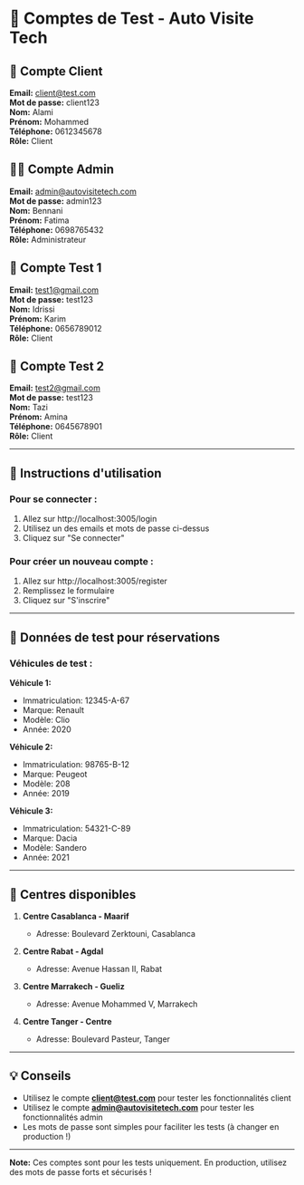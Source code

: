 # 🔐 Comptes de Test - Auto Visite Tech

## 👤 Compte Client

**Email:** client@test.com  
**Mot de passe:** client123  
**Nom:** Alami  
**Prénom:** Mohammed  
**Téléphone:** 0612345678  
**Rôle:** Client

## 👨‍💼 Compte Admin

**Email:** admin@autovisitetech.com  
**Mot de passe:** admin123  
**Nom:** Bennani  
**Prénom:** Fatima  
**Téléphone:** 0698765432  
**Rôle:** Administrateur

## 🧪 Compte Test 1

**Email:** test1@gmail.com  
**Mot de passe:** test123  
**Nom:** Idrissi  
**Prénom:** Karim  
**Téléphone:** 0656789012  
**Rôle:** Client

## 🧪 Compte Test 2

**Email:** test2@gmail.com  
**Mot de passe:** test123  
**Nom:** Tazi  
**Prénom:** Amina  
**Téléphone:** 0645678901  
**Rôle:** Client

---

## 📝 Instructions d'utilisation

### Pour se connecter :
1. Allez sur http://localhost:3005/login
2. Utilisez un des emails et mots de passe ci-dessus
3. Cliquez sur "Se connecter"

### Pour créer un nouveau compte :
1. Allez sur http://localhost:3005/register
2. Remplissez le formulaire
3. Cliquez sur "S'inscrire"

---

## 🚗 Données de test pour réservations

### Véhicules de test :

**Véhicule 1:**
- Immatriculation: 12345-A-67
- Marque: Renault
- Modèle: Clio
- Année: 2020

**Véhicule 2:**
- Immatriculation: 98765-B-12
- Marque: Peugeot
- Modèle: 208
- Année: 2019

**Véhicule 3:**
- Immatriculation: 54321-C-89
- Marque: Dacia
- Modèle: Sandero
- Année: 2021

---

## 🏢 Centres disponibles

1. **Centre Casablanca - Maarif**
   - Adresse: Boulevard Zerktouni, Casablanca

2. **Centre Rabat - Agdal**
   - Adresse: Avenue Hassan II, Rabat

3. **Centre Marrakech - Gueliz**
   - Adresse: Avenue Mohammed V, Marrakech

4. **Centre Tanger - Centre**
   - Adresse: Boulevard Pasteur, Tanger

---

## 💡 Conseils

- Utilisez le compte **client@test.com** pour tester les fonctionnalités client
- Utilisez le compte **admin@autovisitetech.com** pour tester les fonctionnalités admin
- Les mots de passe sont simples pour faciliter les tests (à changer en production !)

---

**Note:** Ces comptes sont pour les tests uniquement. En production, utilisez des mots de passe forts et sécurisés !
